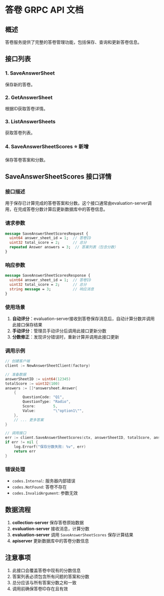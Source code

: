 # 答卷 GRPC API 文档

## 概述

答卷服务提供了完整的答卷管理功能，包括保存、查询和更新答卷信息。

## 接口列表

### 1. SaveAnswerSheet
保存新的答卷。

### 2. GetAnswerSheet
根据ID获取答卷详情。

### 3. ListAnswerSheets
获取答卷列表。

### 4. SaveAnswerSheetScores ⭐ 新增
保存答卷答案和分数。

## SaveAnswerSheetScores 接口详情

### 接口描述
用于保存已计算完成的答卷答案和分数。这个接口通常由evaluation-server调用，在完成答卷分数计算后更新数据库中的答卷信息。

### 请求参数
```protobuf
message SaveAnswerSheetScoresRequest {
  uint64 answer_sheet_id = 1;  // 答卷ID
  uint32 total_score = 2;      // 总分
  repeated Answer answers = 3;  // 答案列表（包含分数）
}
```

### 响应参数
```protobuf
message SaveAnswerSheetScoresResponse {
  uint64 answer_sheet_id = 1;  // 答卷ID
  uint32 total_score = 2;      // 总分
  string message = 3;          // 响应消息
}
```

### 使用场景
1. **自动评分**：evaluation-server接收到答卷保存消息后，自动计算分数并调用此接口保存结果
2. **手动评分**：管理员手动评分后调用此接口更新分数
3. **分数修正**：发现评分错误时，重新计算并调用此接口更新

### 调用示例
```go
// 创建客户端
client := NewAnswerSheetClient(factory)

// 准备数据
answerSheetID := uint64(12345)
totalScore := uint32(100)
answers := []*answersheet.Answer{
    {
        QuestionCode: "Q1",
        QuestionType: "Radio",
        Score:        5,
        Value:        "\"option1\"",
    },
    // ... 更多答案
}

// 调用接口
err := client.SaveAnswerSheetScores(ctx, answerSheetID, totalScore, answers)
if err != nil {
    log.Errorf("保存分数失败: %v", err)
    return err
}
```

### 错误处理
- `codes.Internal`: 服务器内部错误
- `codes.NotFound`: 答卷不存在
- `codes.InvalidArgument`: 参数无效

## 数据流程

1. **collection-server** 保存答卷原始数据
2. **evaluation-server** 接收消息，计算分数
3. **evaluation-server** 调用 `SaveAnswerSheetScores` 保存计算结果
4. **apiserver** 更新数据库中的答卷分数信息

## 注意事项

1. 此接口会覆盖答卷中现有的分数信息
2. 答案列表必须包含所有问题的答案和分数
3. 总分应该与所有答案分数之和一致
4. 调用前确保答卷ID存在且有效 